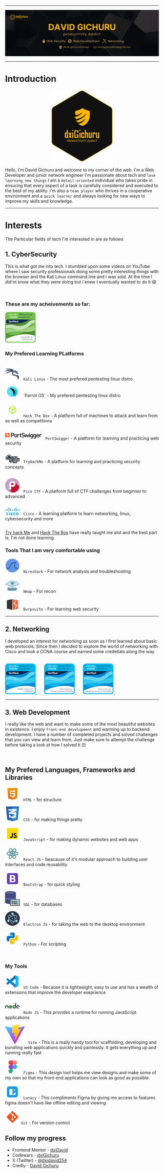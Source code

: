 <hr>

<img src="./Brand Banner.png" alt="banner"/>

<hr>

# Introduction 

<p align="center">
    <img src="./Black and yellow logo.png" alt="Pico ctf" width="200"/> 
</p>

Hello, I'm David Gichuru and welcome to my corner of the web. I'm a Web Developer and junior network engineer I'm passionate about tech and `love learning new things` I am a `detail-oriented` individual who takes pride in ensuring that every aspect of a task is carefully considered and executed to the best of my ability. I'm also a `team player` who thrives in a cooperative environment and a `quick learner` and always looking for new ways to improve my skills and knowledge.

<hr>

# Interests

The Particular fields of tech I'm interested in are as follows

## 1. CyberSecurity 

This is what got me into tech. I stumbled upon some videos on YouTube where I saw security professionals doing some pretty interesting things with the browser and the Kali Linux command line and I was sold. At the time I did'nt know what they were doing but I knew I eventually wanted to do it :smile:

<br>

### These are my acheivements so far:

<a href="https://www.credly.com/users/david-gichuru.7f767a1d/badges">
<img src="introduction-to-cybersecurity.png" alt="Introduction to cybersecurity badge" width="100"/>
</a>  

<br>

### My Prefered Learning PLatforms

<div style="display: flex; flex-direction: column;">

![Kali Linux](./icons8-kali-linux-48.png) &nbsp; 
`Kali Linux` - The most prefered pentesting linux distro

<div>
<img src="./parrot.png" alt="parrot os" width="48"/> &nbsp; 
`Parrot OS` - My prefered pentesting linux distro
</div>

<img src="./HTB.png" alt="Hack The Box" width="48"/> &nbsp; 
`Hack The Box` - A platform full of machines to attack and learn from as well as competitions

<img src="./portswigger.svg" style="background-color: white;" alt="parrot os" width="120"/> &nbsp; 
`PortSwigger` - A platform for learning and practicing web security

<img src="./THM.webp" alt="Try Hack Me" width="48"/> &nbsp; 
`TryHackMe` - A platform for learning and practicing security concepts

<img src="./Pico ctf.png" alt="Pico ctf" width="48"/> &nbsp; 
`Pico CTF` - A platform full of CTF challenges from beginner to advanced

<img src="./Cisco.png" alt="Cisco" width="48"/> &nbsp;
`Cisco` - A learning platform to learn networking, linux, cybersecurity and more

</div>

[Try hack Me](https://tryhackme.com/) and [Hack The Box](https://www.hackthebox.com/) have really taught me alot and the best part is, I'm not done learning.

### Tools That I am very comfortable using

<img src="./wireshark.png" alt="wireshark" width="48"/> &nbsp; `Wireshark` - For network analysis and troubleshooting

<img src="./nmap.png" alt="Cisco" width="48"/> &nbsp; `Nmap` - For recon

<img src="./burpsuite.png" alt="burpsuite" width="48"/> &nbsp; `Burpsuite` - For learning web security

<hr>

## 2. Networking

I developed an interest for networking as soon as I first learned about basic web protocols. Since then I decided to explore the world of networking with Cisco and took a CCNA course and earned some credetials along the way.

<br/>

<a href="https://www.credly.com/users/david-gichuru.7f767a1d/badges">
<img src="ccna-introduction-to-networks.png" alt="introduction to networks badge" width="100"/>
</a>&nbsp; &nbsp; &nbsp;
<a href="https://www.credly.com/users/david-gichuru.7f767a1d/badges">
<img src="ccna-switching-routing-and-wireless-essentials.1.png" alt="switching, routing, and wireless essentials badge" width="100"/>
</a> &nbsp; &nbsp; &nbsp;
<a href="https://www.credly.com/users/david-gichuru.7f767a1d/badges">
<img src="ccna-enterprise-networking-security-and-automation.png" alt="badge" width="100"/>
</a> &nbsp; &nbsp; &nbsp;
	   	
<hr>

## 3. Web Development 
I really like the web and want to make some of the most beautiful websites in existence. I enjoy `front-end development` and warming up to backend development. I have a number of completed projects and solved challenges that you can view and learn from. Just make sure to attempt the challenge before taking a look at how I solved it :wink:

<br>

## My Prefered Languages, Frameworks and Libraries

![HTML](./icons8-html-5-48.png) &nbsp; `HTML` - for structure

![CSS](./icons8-cascading-style-sheets-language-48.png) &nbsp; `CSS` - for making things pretty

![JavaScript](./icons8-javascript-48.png) &nbsp; `JavaScript` - for making dynamic websites and web apps

![React JS](./icons8-react-48.png) &nbsp; `React JS` - beacause of it's modular approach to building user interfaces and code reusability

![Bootstrap](./icons8-bootstrap-48.png) &nbsp; `Bootstrap` - for quick styling

![SQL](./icons8-sql-48.png) &nbsp; `SQL` - for databases

![Electron](./electron.png) &nbsp; `Electron JS` - for taking the web to the desktop environment

<img src="./Python.png" alt="python" width="48"/> &nbsp; `Python` - For scripting

<br>

### My Tools

![Code Editor](./icons8-visual-studio-code-2019-48.png) &nbsp; `VS Code` - Because it is lightweight, easy to use and has a wealth of extensions that improve the developer exeprience

![Node JS](./icons8-nodejs-48.png) &nbsp; `Node JS` - This provides a runtime for running JavaScript applications

![Vite](./vite.svg) &nbsp; `Vite` - This is a really handy tool for scaffolding, developing and bundling web applications quickly and painlessly. It gets everything up and running really fast

![Figma](./icons8-figma-48%20.png) &nbsp; `Figma` - This design tool helps me view designs and make some of my own so that my front-end applications can look as good as possible.

![Lunacy](./icons8-lunacy-48.png) &nbsp; `Lunacy` - This compliments Figma by giving me access to features figma doesn't  have like offline editing and viewing

![](./icons8-git-48.png) `Git` - For version control

## Follow my progress

- Frontend Mentor - [dxiDavid](https://www.frontendmentor.io/profile/dxiDavid)
- Codewars - [dxiGichuru](https://www.codewars.com/users/dxiGichuru)
- X (Twitter) - [@dxidavid254](https://www.twitter.com/dxidavid254)
- Credly - [David Gichuru](https://www.credly.com/users/david-gichuru.7f767a1d)